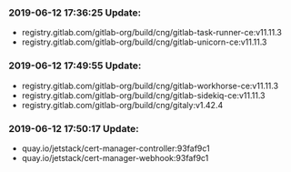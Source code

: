 ### 2019-06-12 17:36:25 Update:

- registry.gitlab.com/gitlab-org/build/cng/gitlab-task-runner-ce:v11.11.3
- registry.gitlab.com/gitlab-org/build/cng/gitlab-unicorn-ce:v11.11.3
### 2019-06-12 17:49:55 Update:

- registry.gitlab.com/gitlab-org/build/cng/gitlab-workhorse-ce:v11.11.3
- registry.gitlab.com/gitlab-org/build/cng/gitlab-sidekiq-ce:v11.11.3
- registry.gitlab.com/gitlab-org/build/cng/gitaly:v1.42.4
### 2019-06-12 17:50:17 Update:

- quay.io/jetstack/cert-manager-controller:93faf9c1
- quay.io/jetstack/cert-manager-webhook:93faf9c1
